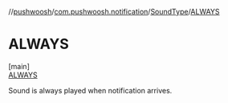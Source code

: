 //[pushwoosh](../../../../index.md)/[com.pushwoosh.notification](../../index.md)/[SoundType](../index.md)/[ALWAYS](index.md)

# ALWAYS

[main]\
[ALWAYS](index.md)

Sound is always played when notification arrives.
